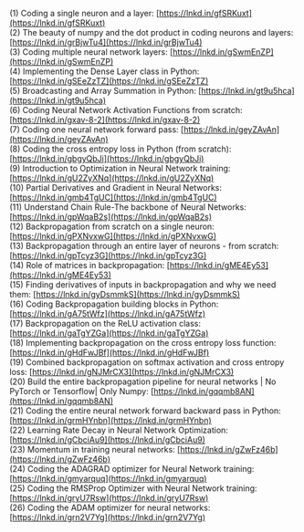 (1) Coding a single neuron and a layer: [https://lnkd.in/gfSRKuxt](https://lnkd.in/gfSRKuxt)  
(2) The beauty of numpy and the dot product in coding neurons and layers: [https://lnkd.in/grBjwTu4](https://lnkd.in/grBjwTu4)  
(3) Coding multiple neural network layers: [https://lnkd.in/gSwmEnZP](https://lnkd.in/gSwmEnZP)  
(4) Implementing the Dense Layer class in Python: [https://lnkd.in/gSEeZzTZ](https://lnkd.in/gSEeZzTZ)  
(5) Broadcasting and Array Summation in Python: [https://lnkd.in/gt9u5hca](https://lnkd.in/gt9u5hca)  
(6) Coding Neural Network Activation Functions from scratch: [https://lnkd.in/gxav-8-2](https://lnkd.in/gxav-8-2)  
(7) Coding one neural network forward pass: [https://lnkd.in/geyZAvAn](https://lnkd.in/geyZAvAn)  
(8) Coding the cross entropy loss in Python (from scratch): [https://lnkd.in/gbgyQbJi](https://lnkd.in/gbgyQbJi)  
(9) Introduction to Optimization in Neural Network training: [https://lnkd.in/gU2ZyXNq](https://lnkd.in/gU2ZyXNq)  
(10) Partial Derivatives and Gradient in Neural Networks: [https://lnkd.in/gmb4TgUC](https://lnkd.in/gmb4TgUC)  
(11) Understand Chain Rule-The backbone of Neural Networks: [https://lnkd.in/gpWqaB2s](https://lnkd.in/gpWqaB2s)  
(12) Backpropagation from scratch on a single neuron: [https://lnkd.in/gPXNvxwG](https://lnkd.in/gPXNvxwG)  
(13) Backpropagation through an entire layer of neurons - from scratch: [https://lnkd.in/gpTcyz3G](https://lnkd.in/gpTcyz3G)  
(14) Role of matrices in backpropagation: [https://lnkd.in/gME4Ey53](https://lnkd.in/gME4Ey53)  
(15) Finding derivatives of inputs in backpropagation and why we need them: [https://lnkd.in/gyDsmmkS](https://lnkd.in/gyDsmmkS)  
(16) Coding Backpropagation building blocks in Python: [https://lnkd.in/gA75tWfz](https://lnkd.in/gA75tWfz)  
(17) Backpropagation on the ReLU activation class: [https://lnkd.in/gaTgYZGa](https://lnkd.in/gaTgYZGa)  
(18) Implementing backpropagation on the cross entropy loss function: [https://lnkd.in/gHdFwJBf](https://lnkd.in/gHdFwJBf)  
(19) Combined backpropagation on softmax activation and cross entropy loss: [https://lnkd.in/gNJMrCX3](https://lnkd.in/gNJMrCX3)  
(20) Build the entire backpropagation pipeline for neural networks | No PyTorch or Tensorflow| Only Numpy: [https://lnkd.in/gqqmb8AN](https://lnkd.in/gqqmb8AN)  
(21) Coding the entire neural network forward backward pass in Python: [https://lnkd.in/grmHYnbn](https://lnkd.in/grmHYnbn)  
(22) Learning Rate Decay in Neural Network Optimization: [https://lnkd.in/gCbciAu9](https://lnkd.in/gCbciAu9)  
(23) Momentum in training neural networks: [https://lnkd.in/gZwFz46b](https://lnkd.in/gZwFz46b)  
(24) Coding the ADAGRAD optimizer for Neural Network training: [https://lnkd.in/gmyarquq](https://lnkd.in/gmyarquq)  
(25) Coding the RMSProp Optimizer with Neural Network training: [https://lnkd.in/gryU7Rsw](https://lnkd.in/gryU7Rsw)  
(26) Coding the ADAM optimizer for neural networks: [https://lnkd.in/grn2V7Yg](https://lnkd.in/grn2V7Yg)